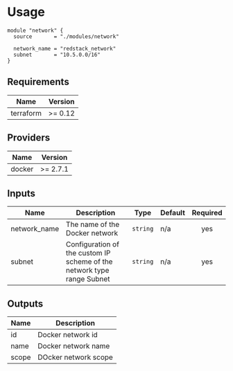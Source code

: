 # Usage

```hcl
module "network" {
  source       = "./modules/network"

  network_name = "redstack_network"
  subnet       = "10.5.0.0/16"
}
```
## Requirements

| Name | Version |
|------|---------|
| terraform | >= 0.12 |

## Providers

| Name | Version |
|------|---------|
| docker | >= 2.7.1 |

## Inputs

| Name | Description | Type | Default | Required |
|------|-------------|------|---------|:--------:|
| network\_name | The name of the Docker network | `string` | n/a | yes |
| subnet | Configuration of the custom IP scheme of the network type range Subnet | `string` | n/a | yes |

## Outputs

| Name | Description |
|------|-------------|
| id | Docker network id |
| name | Docker network name |
| scope | DOcker network scope |